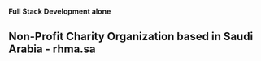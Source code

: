 #### Full Stack Development alone
## Non-Profit Charity Organization based in Saudi Arabia - rhma.sa
